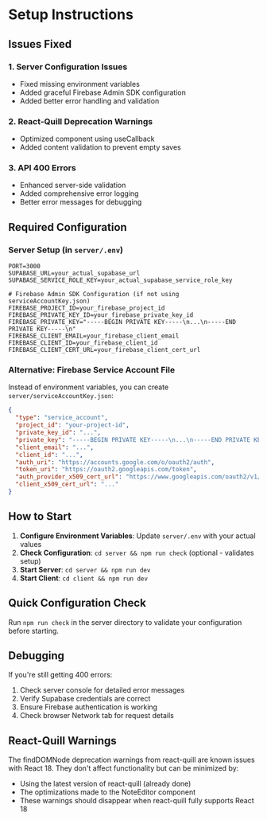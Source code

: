 # Setup Instructions

## Issues Fixed

### 1. Server Configuration Issues
- Fixed missing environment variables
- Added graceful Firebase Admin SDK configuration
- Added better error handling and validation

### 2. React-Quill Deprecation Warnings
- Optimized component using useCallback
- Added content validation to prevent empty saves

### 3. API 400 Errors
- Enhanced server-side validation
- Added comprehensive error logging
- Better error messages for debugging

## Required Configuration

### Server Setup (in `server/.env`)

```env
PORT=3000
SUPABASE_URL=your_actual_supabase_url
SUPABASE_SERVICE_ROLE_KEY=your_actual_supabase_service_role_key

# Firebase Admin SDK Configuration (if not using serviceAccountKey.json)
FIREBASE_PROJECT_ID=your_firebase_project_id
FIREBASE_PRIVATE_KEY_ID=your_firebase_private_key_id
FIREBASE_PRIVATE_KEY="-----BEGIN PRIVATE KEY-----\n...\n-----END PRIVATE KEY-----\n"
FIREBASE_CLIENT_EMAIL=your_firebase_client_email
FIREBASE_CLIENT_ID=your_firebase_client_id
FIREBASE_CLIENT_CERT_URL=your_firebase_client_cert_url
```

### Alternative: Firebase Service Account File

Instead of environment variables, you can create `server/serviceAccountKey.json`:

```json
{
  "type": "service_account",
  "project_id": "your-project-id",
  "private_key_id": "...",
  "private_key": "-----BEGIN PRIVATE KEY-----\n...\n-----END PRIVATE KEY-----\n",
  "client_email": "...",
  "client_id": "...",
  "auth_uri": "https://accounts.google.com/o/oauth2/auth",
  "token_uri": "https://oauth2.googleapis.com/token",
  "auth_provider_x509_cert_url": "https://www.googleapis.com/oauth2/v1/certs",
  "client_x509_cert_url": "..."
}
```

## How to Start

1. **Configure Environment Variables**: Update `server/.env` with your actual values
2. **Check Configuration**: `cd server && npm run check` (optional - validates setup)
3. **Start Server**: `cd server && npm run dev`
4. **Start Client**: `cd client && npm run dev`

## Quick Configuration Check

Run `npm run check` in the server directory to validate your configuration before starting.

## Debugging

If you're still getting 400 errors:

1. Check server console for detailed error messages
2. Verify Supabase credentials are correct
3. Ensure Firebase authentication is working
4. Check browser Network tab for request details

## React-Quill Warnings

The findDOMNode deprecation warnings from react-quill are known issues with React 18. They don't affect functionality but can be minimized by:

- Using the latest version of react-quill (already done)
- The optimizations made to the NoteEditor component
- These warnings should disappear when react-quill fully supports React 18